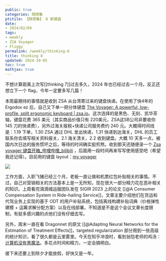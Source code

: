```yaml
---
public: true
categories: 随想集
ptitile: 【随想集】 8 新键盘
date:
- 2024/02/04
tags:
- weekly
- ZSA Voyager
- Fliggy
permalink: /weekly/thinking-8
title: thinking 8
updated: 2024-10-05
toc: true
mathjax: true
---
```


不想计算距离上次写[[thinking 7]]过去多久，2024 年也已经过去一个月。反正还想立下一个 flag，今年一定要多写几篇！

<!--more-->

本周最期待的事情就是收到 ZSA 从台湾寄过来的键盘快递。在使用了快4年的Ergodox ez 后，自己又下单一把分体键盘 [The Voyager: A powerful, low-profile, split ergonomic keyboard | zsa.io](https://www.zsa.io/voyager/)。这次选择的是黑色、无刻、凯华茶轴，键盘花费 365 美元（其实商品价值只有 220美元，ZSA这SB公司非要收你 145 刀的快递费），另外过海关报税+快递公司服务费约 240 元。大概得时间线是：1.19 下单，1.30 ZSA 通过 DHL 发出快递，1.31 快递到达海关，DHL 的员工联系你去填写相关资料报关，2.1 海关清关，2.2 收到键盘。大概 10 天多一点，被国内次日达的服务惯坏之后，等待的时间确实挺煎熬。收到那天还随便录一个 [Zsa voyager 键盘开箱\_哔哩哔哩\_bilibili](https://www.bilibili.com/video/BV17F4m1u7NP) ，后面用一段时间再来写写使用感受吧（希望我还记得）。目前用的键盘 layout：[my voyager](https://configure.zsa.io/voyager/layouts/dY7pX/yg0Dl/0)

![](https://media.xiang578.com/202402052017893.png)

工作方面，入职飞猪已经三个月，老板一直让做和机票红包补贴相关的事情。不过，自己对营销相关的方法基本上是一无所知，现在很大一部分精力花在恶补相关的知识。上周看完滴滴城运服团队发在 SIGIR 2023 上的论文 [[@A Consumer Compensation System in Ride-hailing Service]]，文章主要介绍他们在货运和代驾业务上实现的基于 ODT  的用户补贴系统，包括离线构建补贴词典（价格弹性建模 + 运筹求解分配方案）以及在线部署。不知道是不是这个会议文章长度限制，有挺多感兴趣的点他们没有仔细去写。

另外，周末一直在看 Dragonnet 的原文 [[@Adapting Neural Networks for the Estimation of Treatment Effects]]，targeted regularization 部分用到一些高级的统计知识，看了很久都是云里雾里。今天在知乎冲浪时，看到翁恺老师的鸡汤：[计算机没有黑魔法](https://www.bilibili.com/video/BV1vt4y1v7JL)。多花点时间和精力，一定会搞明白。

接下来还要上到除夕才能放假，好快又是一年。
